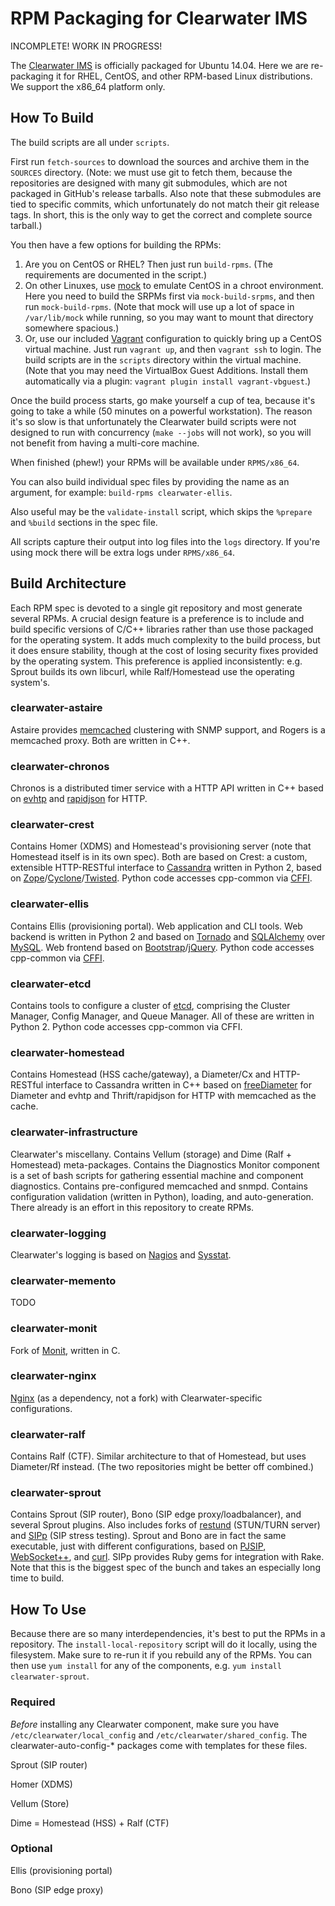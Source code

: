 RPM Packaging for Clearwater IMS
================================

INCOMPLETE! WORK IN PROGRESS!

The [Clearwater IMS](https://www.projectclearwater.org/) is officially packaged for Ubuntu 14.04.
Here we are re-packaging it for RHEL, CentOS, and other RPM-based Linux distributions. We support
the x86_64 platform only.


How To Build
------------

The build scripts are all under `scripts`.

First run `fetch-sources` to download the sources and archive them in the `SOURCES` directory. (Note:
we must use git to fetch them, because the repositories are designed with many git submodules,
which are not packaged in GitHub's release tarballs. Also note that these submodules are tied to
specific commits, which unfortunately do not match their git release tags. In short, this is the
only way to get the correct and complete source tarball.)

You then have a few options for building the RPMs:

1. Are you on CentOS or RHEL? Then just run `build-rpms`. (The requirements are documented in the
   script.)
2. On other Linuxes, use [mock](https://github.com/rpm-software-management/mock) to emulate CentOS
   in a chroot environment. Here you need to build the SRPMs first via `mock-build-srpms`, and then
   run `mock-build-rpms`. (Note that mock will use up a lot of space in `/var/lib/mock` while running, so
   you may want to mount that directory somewhere spacious.)
3. Or, use our included [Vagrant](https://www.vagrantup.com/) configuration to quickly bring up a
   CentOS virtual machine. Just run `vagrant up`, and then `vagrant ssh` to login. The build scripts are
   in the `scripts` directory within the virtual machine. (Note that you may need the VirtualBox
   Guest Additions. Install them automatically via a plugin: `vagrant plugin install vagrant-vbguest`.)

Once the build process starts, go make yourself a cup of tea, because it's going to take a while
(50 minutes on a powerful workstation). The reason it's so slow is that unfortunately the Clearwater
build scripts were not designed to run with concurrency (`make --jobs` will not work), so you will not
benefit from having a multi-core machine.

When finished (phew!) your RPMs will be available under `RPMS/x86_64`.

You can also build individual spec files by providing the name as an argument, for example:
`build-rpms clearwater-ellis`.

Also useful may be the `validate-install` script, which skips the `%prepare` and `%build` sections in the
spec file.

All scripts capture their output into log files into the `logs` directory. If you're using mock
there will be extra logs under `RPMS/x86_64`.


Build Architecture
------------------

Each RPM spec is devoted to a single git repository and most generate several RPMs. A crucial design
feature is a preference is to include and build specific versions of C/C++ libraries rather than use
those packaged for the operating system. It adds much complexity to the build process, but it does
ensure stability, though at the cost of losing security fixes provided by the operating system. This
preference is applied inconsistently: e.g. Sprout builds its own libcurl, while Ralf/Homestead use
the operating system's.

### clearwater-astaire

Astaire provides [memcached](https://memcached.org/) clustering with SNMP support, and Rogers
is a memcached proxy. Both are written in C++.

### clearwater-chronos

Chronos is a distributed timer service with a HTTP API written in C++ based on
[evhtp](https://github.com/criticalstack/libevhtp) and [rapidjson](http://rapidjson.org/) for HTTP.

### clearwater-crest

Contains Homer (XDMS) and Homestead's provisioning server (note that Homestead itself is in its own
spec). Both are based on Crest: a custom, extensible HTTP-RESTful interface to
[Cassandra](http://cassandra.apache.org/) written in Python 2, based on
[Zope](http://www.zope.org/)/[Cyclone](http://cyclone.io/)/[Twisted](https://twistedmatrix.com/).
Python code accesses cpp-common via [CFFI](https://cffi.readthedocs.io/).

### clearwater-ellis

Contains Ellis (provisioning portal). Web application and CLI tools. Web backend is written in
Python 2 and based on [Tornado](http://www.tornadoweb.org/) and
[SQLAlchemy](https://www.sqlalchemy.org/) over [MySQL](https://www.mysql.com/). Web frontend based
on [Bootstrap](https://getbootstrap.com/)/[jQuery](https://jquery.com/). Python code accesses
cpp-common via [CFFI](https://cffi.readthedocs.io/).

### clearwater-etcd

Contains tools to configure a cluster of [etcd](https://github.com/coreos/etcd), comprising
the Cluster Manager, Config Manager, and Queue Manager. All of these are written in Python 2.
Python code accesses cpp-common via CFFI.

### clearwater-homestead

Contains Homestead (HSS cache/gateway), a Diameter/Cx and HTTP-RESTful interface to Cassandra
written in C++ based on [freeDiameter](http://www.freediameter.net/) for Diameter and evhtp and
Thrift/rapidjson for HTTP with memcached as the cache.

### clearwater-infrastructure

Clearwater's miscellany. Contains Vellum (storage) and Dime (Ralf + Homestead) meta-packages.
Contains the Diagnostics Monitor component is a set of bash scripts for gathering essential machine
and component diagnostics. Contains pre-configured memcached and snmpd. Contains configuration
validation (written in Python), loading, and auto-generation. There already is an effort in this
repository to create RPMs.

### clearwater-logging

Clearwater's logging is based on [Nagios](https://www.nagios.org/) and
[Sysstat](https://github.com/sysstat/sysstat).

### clearwater-memento

TODO

### clearwater-monit

Fork of [Monit](https://mmonit.com/monit/), written in C.

### clearwater-nginx

[Nginx](https://www.nginx.com/) (as a dependency, not a fork) with Clearwater-specific
configurations.

### clearwater-ralf

Contains Ralf (CTF). Similar architecture to that of Homestead, but uses Diameter/Rf instead. (The
two repositories might be better off combined.)

### clearwater-sprout

Contains Sprout (SIP router), Bono (SIP edge proxy/loadbalancer), and several Sprout plugins. Also
includes forks of [restund](http://www.creytiv.com/restund.html) (STUN/TURN server) and
[SIPp](http://sipp.sourceforge.net/) (SIP stress testing). Sprout and Bono are in fact the same
executable, just with different configurations, based on [PJSIP](http://www.pjsip.org/),
[WebSocket++](https://www.zaphoyd.com/websocketpp), and [curl](https://curl.haxx.se/). SIPp
provides Ruby gems for integration with Rake. Note that this is the biggest spec of the bunch
and takes an especially long time to build.


How To Use
----------

Because there are so many interdependencies, it's best to put the RPMs in a repository. The
`install-local-repository` script will do it locally, using the filesystem. Make sure to re-run it if you
rebuild any of the RPMs. You can then use `yum install` for any of the components, e.g.
`yum install clearwater-sprout`.

### Required

*Before* installing any Clearwater component, make sure you have `/etc/clearwater/local_config` and
`/etc/clearwater/shared_config`. The clearwater-auto-config-* packages come with templates for these files.

Sprout (SIP router)

Homer (XDMS)

Vellum (Store)

Dime = Homestead (HSS) + Ralf (CTF) 

### Optional

Ellis (provisioning portal)

Bono (SIP edge proxy)